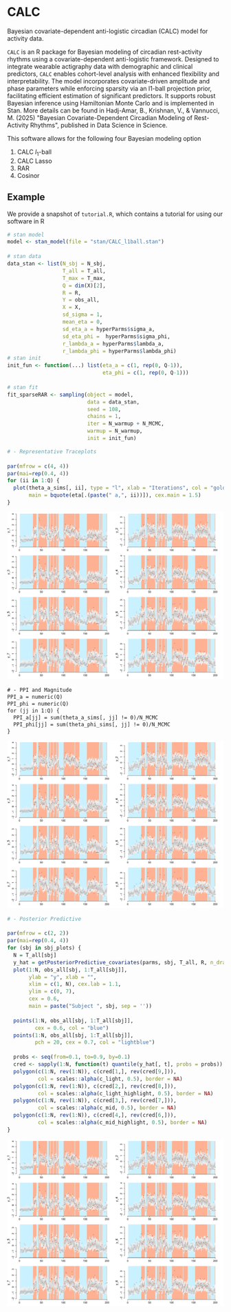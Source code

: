 # CALC
Bayesian covariate-dependent anti-logistic circadian (CALC) model for activity data. 

`CALC` is an R package for Bayesian modeling of circadian rest-activity rhythms using a covariate-dependent anti-logistic framework. Designed to integrate wearable actigraphy data with demographic and clinical predictors, `CALC` enables cohort-level analysis with enhanced flexibility and interpretability. The model incorporates covariate-driven amplitude and phase parameters while enforcing sparsity via an l1-ball projection prior, facilitating efficient estimation of significant predictors. It supports robust Bayesian inference using Hamiltonian Monte Carlo and is implemented in Stan. More details can be found in Hadj-Amar, B., Krishnan, V., & Vannucci, M. (2025) "Bayesian Covariate-Dependent Circadian Modeling of Rest-Activity Rhythms", published in Data Science in Science.

This software allows for the following four Bayesian modeling option 

1. CALC $l_1$-ball
2. CALC Lasso
3. RAR
4. Cosinor
  
## Example 

We provide a snapshot of `tutorial.R`, which contains a tutorial for using our software in R

```r
# stan model
model <- stan_model(file = "stan/CALC_l1ball.stan")

# stan data
data_stan <- list(N_sbj = N_sbj,
                  T_all = T_all,
                  T_max = T_max,
                  Q = dim(X)[2],
                  R = R,
                  Y = obs_all,
                  X = X,
                  sd_sigma = 1,
                  mean_eta = 0,
                  sd_eta_a = hyperParms$sigma_a,
                  sd_eta_phi =  hyperParms$sigma_phi,
                  r_lambda_a = hyperParms$lambda_a,
                  r_lambda_phi = hyperParms$lambda_phi)
# stan init
init_fun <- function(...) list(eta_a = c(1, rep(0, Q-1)), 
                               eta_phi = c(1, rep(0, Q-1)))

# stan fit
fit_sparseRAR <- sampling(object = model,
                          data = data_stan,
                          seed = 108,
                          chains = 1,
                          iter = N_warmup + N_MCMC,
                          warmup = N_warmup,
                          init = init_fun)
```

```r
# - Representative Traceplots

par(mfrow = c(4, 4))
par(mai=rep(0.4, 4))
for (ii in 1:Q) {
  plot(theta_a_sims[, ii], type = "l", xlab = "Iterations", col = "goldenrod3", 
       main = bquote(eta[.(paste(" a,", ii))]), cex.main = 1.5)
}
```

<p align="center">
<img src="https://github.com/Beniamino92/sparseVARHSMM/blob/main/figures/postpred_training.png" width="700" heigth="100"/> 
</p>

```
# - PPI and Magnitude
PPI_a = numeric(Q)
PPI_phi = numeric(Q)
for (jj in 1:Q) {
  PPI_a[jj] = sum(theta_a_sims[, jj] != 0)/N_MCMC
  PPI_phi[jj] = sum(theta_phi_sims[, jj] != 0)/N_MCMC
}
```

<p align="center">
<img src="https://github.com/Beniamino92/sparseVARHSMM/blob/main/figures/postpred_training.png" width="700" heigth="100"/> 
</p>

``` r 
# - Posterior Predictive 

par(mfrow = c(2, 2))
par(mai=rep(0.4, 4))
for (sbj in sbj_plots) {
  N = T_all[sbj]
  y_hat = getPosteriorPredictive_covariates(parms, sbj, T_all, R, n_draws = 100)
  plot(1:N, obs_all[sbj, 1:T_all[sbj]],  
       ylab = "y", xlab = "", 
       xlim = c(1, N), cex.lab = 1.1, 
       ylim = c(0, 7),
       cex = 0.6,
       main = paste("Subject ", sbj, sep = ''))
  
  points(1:N, obs_all[sbj, 1:T_all[sbj]],
         cex = 0.6, col = "blue")
  points(1:N, obs_all[sbj, 1:T_all[sbj]],
         pch = 20, cex = 0.7, col = "lightblue")
  
  probs <- seq(from=0.1, to=0.9, by=0.1)
  cred <- sapply(1:N, function(t) quantile(y_hat[, t], probs = probs))
  polygon(c(1:N, rev(1:N)), c(cred[1,], rev(cred[9,])),
          col = scales::alpha(c_light, 0.5), border = NA)
  polygon(c(1:N, rev(1:N)), c(cred[2,], rev(cred[8,])),
          col = scales::alpha(c_light_highlight, 0.5), border = NA)
  polygon(c(1:N, rev(1:N)), c(cred[3,], rev(cred[7,])),
          col = scales::alpha(c_mid, 0.5), border = NA)
  polygon(c(1:N, rev(1:N)), c(cred[4,], rev(cred[6,])),
          col = scales::alpha(c_mid_highlight, 0.5), border = NA)
}
```
<p align="center">
<img src="https://github.com/Beniamino92/sparseVARHSMM/blob/main/figures/postpred_training.png" width="700" heigth="100"/> 
</p>
